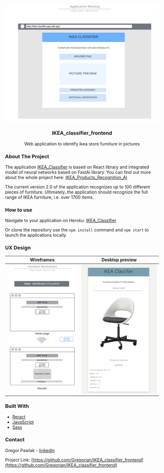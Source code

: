 <br />
<p align="center">
<img src="Application Mockup.png" width="600"> 
  <h3 align="center">IKEA_classifier_frontend
</h3>

  <p align="center">
    Web application to identify ikea store furniture in pictures
  </p>
</p>


<!-- ABOUT THE PROJECT -->
### About The Project

The application [IKEA_Classifier](https://ikea-classifier.herokuapp.com/) is based on React library and integrated model of neural networks based on FastAi library.
You can find out more about the whole project here: [IKEA_Products_Recognition_AI](https://github.com/Greqorian/IKEA_Products_Recognition_AI)

The current version 2.0 of the application recognizes up to 100 different pieces of furniture. Ultimately, the application should recognize the full range of IKEA furniture, i.e. over 1700 items.


### How to use

Navigate to your application on Heroku: [IKEA_Classifier](https://ikea-classifier.herokuapp.com/)

Or clone the repository use the `npm install` command and `npm start` to launch the applications locally.

### UX Design 

| Wireframes                                       | Desktop preview                           | 
|--------------------------------------------------|-------------------------------------------|
| <img src="interface_wireframes.png" width="350"> |<img src="localhost_30002.png" width="400">|

### Built With

* [Reract](https://reactjs.org/)
* [JavaScript](https://www.javascript.com/)
* [Sass](https://sass-lang.com/)

<!-- CONTACT -->
### Contact

Gregor Pawlak - [linkedIn](https://www.linkedin.com/in/grzegorz-pawlak/) 

Project Link: [https://github.com/Greqorian/IKEA_classifier_frontend](https://github.com/Greqorian/IKEA_classifier_frontend)
